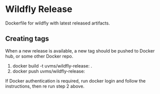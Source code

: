 # Wildfly Release
Dockerfile for wildfly with latest released artifacts.

## Creating tags
When a new release is available, a new tag should be pushed to Docker hub, or some other Docker repo.

1. docker build -t uvms/wildfly-release:<release version> .
2. docker push uvms/wildfly-release:<release version>

If Docker authentication is required, run docker login and follow the instructions, then re run step 2 above.